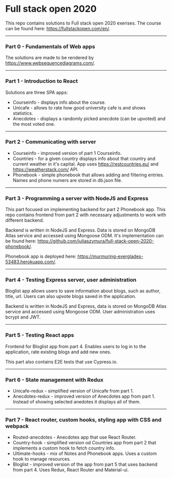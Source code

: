 # Full stack open 2020

This repo contains solutions to Full stack open 2020 exerises. The course can be found here: https://fullstackopen.com/en/.

---

### Part 0 - Fundamentals of Web apps

The solutions are made to be rendered by https://www.websequencediagrams.com/.

---

### Part 1 - Introduction to React

Solutions are three SPA apps:

- Courseinfo - displays info about the course.
- Unicafe - allows to rate how good university cafe is and shows statistics.
- Anecdotes - displays a randomly picked anecdote (can be upvoted) and the most voted one.

---

### Part 2 - Communicating with server

- Courseinfo - improved version of part 1 Courseinfo.
- Countries - for a given country displays info about that country and current weather in it's capital. App uses https://restcountries.eu/ and https://weatherstack.com/ API.
- Phonebook - simple phonebook that allows adding and filtering entries. Names and phone numers are stored in db.json file.

---

### Part 3 - Programming a server with NodeJS and Express

This part focused on implementing backend for part 2 Phonebook app. This repo contains frontend from part 2 with necessary adjustments to work with different backend.

Backend is written in NodeJS and Express. Data is stored on MongoDB Atlas service and accessed using Mongoose ODM. It's implementation can be found here: https://github.com/juliaszymura/full-stack-open-2020-phonebook/.

Phonebook app is deployed here: https://murmuring-everglades-53483.herokuapp.com/.

---

### Part 4 - Testing Express server, user administration

Bloglist app allows users to save information about blogs, such as author, title, url. Users can also upvote blogs saved in the application.

Backend is written in NodeJS and Express, data is stored on MongoDB Atlas service and accessed using Mongoose ODM. User administration uses bcrypt and JWT.

---

### Part 5 - Testing React apps

Frontend for Bloglist app from part 4. Enables users to log in to the application, rate existing blogs and add new ones.

This part also contains E2E tests that use Cypress.io.

---

### Part 6 - State management with Redux

- Unicafe-redux - simplified version of Unicafe from part 1.
- Anecdotes-redux - improved version of Anecdotes app from part 1. Instead of showing selected anedotes it displays all of them.

---

### Part 7 - React router, custom hooks, styling app with CSS and webpack

- Routed-anecdotes - Anecdotes app that use React Router.
- Country-hook - simplified version od Countries app from part 2 that implements a custom hook to fetch country info.
- Ultimate-hooks - mix of Notes and Phonebook apps. Uses a custom hook to manage resources.
- Bloglist - improved version of the app from part 5 that uses backend from part 4. Uses Redux, React Router and Material-ui.
